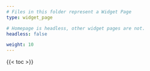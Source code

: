 ```yaml
---
# Files in this folder represent a Widget Page 
type: widget_page

# Homepage is headless, other widget pages are not.
headless: false

weight: 10
---
```


{{< toc >}}
